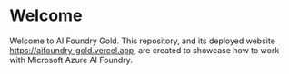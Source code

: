 # Welcome

Welcome to AI Foundry Gold. This repository, and its deployed website https://aifoundry-gold.vercel.app, are created to showcase how to work with Microsoft Azure AI Foundry.